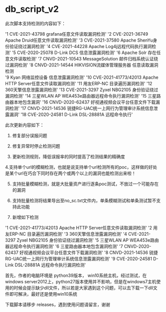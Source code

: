 # db_script_v2

此次脚本支持检测的内容如下：


'1 CVE-2021-43798 grafana任意文件读取漏洞检测'
'2 CVE-2021-36749 Apache Druid任意文件读取漏洞检测​'
'3 CVE-2021-37580 Apache ShenYu身份验证绕过漏洞检测'
'4 CVE-2021-44228 Apache Log4j远程代码执行漏洞检测'
'5 CVE-2020-25078 D-Link DCS 信息泄露漏洞检测'
'6 Apache Solr 存在任意文件读取检测​'
'7 CNVD-2021-10543 MessageSolution 邮件归档系统认证绕过漏洞检测'
'8 CNVD-2021-14544 HIKVISION流媒体管理服务器 任意读取漏洞检测\
'9 Kyan 网络监控设备 信息泄露漏洞检测'
'10 CVE-2021-41773/42013 Apache HTTP Server任意文件读取漏洞检测'
'11 用友ERP-NC 目录遍历漏洞检测'
'12 360天擎信息泄露漏洞检测​'
'13 CVE-2021-3297 Zyxel NBG2105 身份验证绕过漏洞检测'
'14 三星WLAN AP WEA453e路由器远程命令执行漏洞检测'
'15 三星路由器本地包含漏洞​'
'16 CNVD-2020-62437 好视通视频会议平台任意文件下载漏洞检测​'
'17 CNVD-2021-14536 锐捷RG-UAC统一上网行为管理审计系统信息泄露漏洞'
'18 CVE-2020-24581 D-Link DSL-28881A 远程命令执行'


此次更新内容如下：


1. 修复部分误报问题

2. 修复异常时停止检测问题

3. 更新检测规则，降低误报率的同时提高了检测结果的精确度

4.支持单个url的模糊检测，也就是说支持单个url检测所有的poc，这样做的好处是某个url在巧合下同时存在两个或两个以上的漏洞也能检测出来啦！

5. 支持批量模糊检测，就是大批量资产进行逐条poc测试，不放过一个可能存在的漏洞

6. 支持批量检测将结果导出至no_sc.txt文件内，单条模糊测试和单条测试暂不支持此功能

7. 新增如下检测

'1 CVE-2021-41773/42013 Apache HTTP Server任意文件读取漏洞检测'
'2 用友ERP-NC 目录遍历漏洞检测'
'3 360天擎信息泄露漏洞检测'
'4 CVE-2021-3297 Zyxel NBG2105 身份验证绕过漏洞检测'
'5 三星WLAN AP WEA453e路由器远程命令执行漏洞检测'
'6 三星路由器本地包含漏洞检测​'
'7 CNVD-2020-62437 好视通视频会议平台任意文件下载漏洞检测'
'8 CNVD-2021-14536 锐捷RG-UAC统一上网行为管理审计系统信息泄露​漏洞检测'
'9 CVE-2020-24581 D-Link DSL-28881A 远程命令执行​漏洞检测'

首先，作者的电脑环境是 python39版本， win10系统主机，经过测试，在windows server2012上，python27版本使用并不影响，但是在windows7主机使用的时候会提示缺少dll文件，所以若是大家遇到这个问题，可以去下载一下dll文件即可解决，最好还是使用win10系统

下载脚本请移步 releases，遇到使用问题请留言，谢谢
